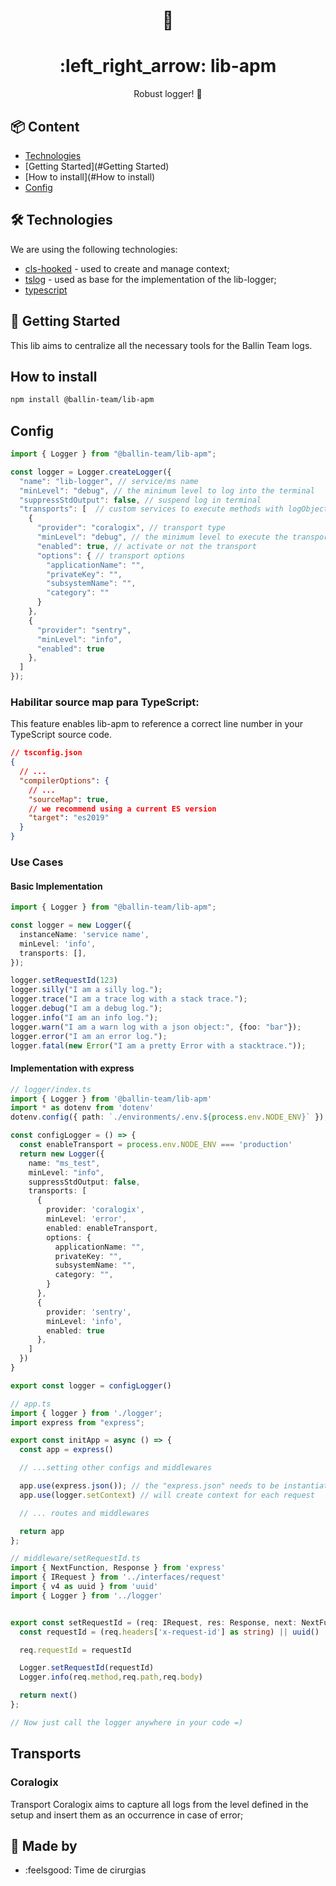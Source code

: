 <h1 align="center">
  👀
</h1>

<h1 align="center">
  :left_right_arrow: lib-apm
</h1>

<p align="center">
  Robust logger! 💪
</p>

## :package: Content

- [Technologies](#Technologies)
- [Getting Started](#Getting Started)
- [How to install](#How to install)
- [Config](#Config)

## :hammer_and_wrench: Technologies

We are using the following technologies:

- [cls-hooked](https://www.npmjs.com/package/cls-hooked) - used to create and manage context;
- [tslog](https://tslog.js.org/#/) - used as base for the implementation of the lib-logger;
- [typescript](https://www.typescriptlang.org/)

## :climbing: Getting Started

This lib aims to centralize all the necessary tools for the Ballin Team logs.

## How to install

```bash
npm install @ballin-team/lib-apm
```

## Config

```typeScript
import { Logger } from "@ballin-team/lib-apm";

const logger = Logger.createLogger({
  "name": "lib-logger", // service/ms name
  "minLevel": "debug", // the minimum level to log into the terminal
  "suppressStdOutput": false, // suspend log in terminal
  "transports": [  // custom services to execute methods with logObject as parameter
    {
      "provider": "coralogix", // transport type
      "minLevel": "debug", // the minimum level to execute the transport
      "enabled": true, // activate or not the transport
      "options": { // transport options
        "applicationName": "",
        "privateKey": "",
        "subsystemName": "",
        "category": ""
      }
    },
    {
      "provider": "sentry",
      "minLevel": "info",
      "enabled": true
    },
  ]
});
```

### Habilitar source map para TypeScript:

This feature enables lib-apm to reference a correct line number in your TypeScript source code.

```json
// tsconfig.json
{
  // ...
  "compilerOptions": {
    // ...
    "sourceMap": true,
    // we recommend using a current ES version
    "target": "es2019"
  }
}
```

### Use Cases

#### Basic Implementation

```TypeScript
import { Logger } from "@ballin-team/lib-apm";

const logger = new Logger({
  instanceName: 'service name',
  minLevel: 'info',
  transports: [],
});

logger.setRequestId(123)
logger.silly("I am a silly log.");
logger.trace("I am a trace log with a stack trace.");
logger.debug("I am a debug log.");
logger.info("I am an info log.");
logger.warn("I am a warn log with a json object:", {foo: "bar"});
logger.error("I am an error log.");
logger.fatal(new Error("I am a pretty Error with a stacktrace."));
```

#### Implementation with express

```TypeScript
// logger/index.ts
import { Logger } from '@ballin-team/lib-apm'
import * as dotenv from 'dotenv'
dotenv.config({ path: `./environments/.env.${process.env.NODE_ENV}` });

const configLogger = () => {
  const enableTransport = process.env.NODE_ENV === 'production'
  return new Logger({
    name: "ms_test",
    minLevel: "info",
    suppressStdOutput: false,
    transports: [
      {
        provider: 'coralogix',
        minLevel: 'error',
        enabled: enableTransport,
        options: {
          applicationName: "",
          privateKey: "",
          subsystemName: "",
          category: "",
        }
      },
      {
        provider: 'sentry',
        minLevel: 'info',
        enabled: true
      },
    ]
  })
}

export const logger = configLogger()

// app.ts
import { logger } from './logger';
import express from "express";

export const initApp = async () => {
  const app = express()

  // ...setting other configs and middlewares

  app.use(express.json()); // the "express.json" needs to be instantiated before the "logger.setContext"
  app.use(logger.setContext) // will create context for each request

  // ... routes and middlewares

  return app
};

// middleware/setRequestId.ts
import { NextFunction, Response } from 'express'
import { IRequest } from '../interfaces/request'
import { v4 as uuid } from 'uuid'
import { Logger } from '../logger'


export const setRequestId = (req: IRequest, res: Response, next: NextFunction): void => {
  const requestId = (req.headers['x-request-id'] as string) || uuid()

  req.requestId = requestId

  Logger.setRequestId(requestId)
  Logger.info(req.method,req.path,req.body)

  return next()
};

// Now just call the logger anywhere in your code =)
```

## Transports

### Coralogix

Transport Coralogix aims to capture all logs from the level defined in the setup and insert them as an occurrence in case of error;

## :incoming_envelope: Made by

- :feelsgood: Time de cirurgias
